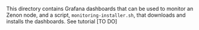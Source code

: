 This directory contains Grafana dashboards that can be used to monitor an Zenon node, and a script, `monitoring-installer.sh`, that downloads and installs the dashboards. See tutorial [TO DO]
